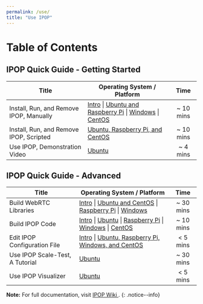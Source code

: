 ```yaml
---
permalink: /use/
title: "Use IPOP"
---
```


# <i class="fa fa-table" aria-hidden="true"></i> Table of Contents

## IPOP Quick Guide - Getting Started

| Title | Operating System / Platform | Time |
|---|---|:---:|
| Install, Run, and Remove IPOP, Manually | [Intro](https://github.com/ipop-project/ipop-project.github.io/wiki/Install,-Run,-and-Remove-IPOP,-Intro) \| [Ubuntu and Raspberry Pi](https://github.com/ipop-project/ipop-project.github.io/wiki/Install,-Run,-and-Remove-IPOP-on-Ubuntu-and-Raspberry-Pi,-Manually) \| [Windows](https://github.com/ipop-project/ipop-project.github.io/wiki/Install,-Run,-and-Remove-IPOP-on-Windows,-Manually) \| [CentOS](https://github.com/ipop-project/ipop-project.github.io/wiki/Install,-Run,-and-Remove-IPOP-on-CentOS,-Manually) | ~ 10 mins |
| Install, Run, and Remove IPOP, Scripted | [Ubuntu, Raspberry Pi, and CentOS](https://github.com/ipop-project/ipop-project.github.io/wiki/Install,-Run,-and-Remove-IPOP-on-Ubuntu,-Raspberry-Pi-and-CentOS,-Scripted) | ~ 10 mins |
| Use IPOP, Demonstration Video | [Ubuntu](https://github.com/ipop-project/ipop-project.github.io/wiki/https://screencast-o-matic.com/watch/cbjXbPlmdl) | ~ 4 mins |

## IPOP Quick Guide - Advanced

| Title | Operating System / Platform | Time |
|---|---|:---:|
| Build WebRTC Libraries | [Intro](https://github.com/ipop-project/ipop-project.github.io/wiki/Build-WebRTC-Libraries,-Intro) \| [Ubuntu and CentOS](https://github.com/ipop-project/ipop-project.github.io/wiki/Build-WebRTC-Libraries-for-Linux) \| [Raspberry Pi](https://github.com/ipop-project/ipop-project.github.io/wiki/Build-WebRTC-Libraries-for-Raspberry-Pi-(https://github.com/ipop-project/ipop-project.github.io/wiki/Cross-compile-on-Ubuntu)) \| [Windows](https://github.com/ipop-project/ipop-project.github.io/wiki/Build-WebRTC-Libraries-for-Windows) |  ~ 30 mins |
| Build IPOP Code | [Intro](https://github.com/ipop-project/ipop-project.github.io/wiki/Build-IPOP,-Intro) \| [Ubuntu](https://github.com/ipop-project/ipop-project.github.io/wiki/Build-IPOP-for-Ubuntu) \| [Raspberry Pi](https://github.com/ipop-project/ipop-project.github.io/wiki/Build-IPOP-for-Raspbian-on-Raspberry-Pi) \| [Windows](https://github.com/ipop-project/ipop-project.github.io/wiki/Build-IPOP-for-Windows) \| [CentOS](https://github.com/ipop-project/ipop-project.github.io/wiki/Build-IPOP-for-CentOS) | ~ 10 mins |
| Edit IPOP Configuration File | [Intro](https://github.com/ipop-project/ipop-project.github.io/wiki/Configuration,-Intro) \| [Ubuntu, Raspberry Pi, Windows, and CentOS](https://github.com/ipop-project/ipop-project.github.io/wiki/Configuration) | < 5 mins |
| Use IPOP Scale-Test, A Tutorial | [Ubuntu](https://github.com/ipop-project/ipop-project.github.io/wiki/Introduction-to-the-scale-test-script-usage) | ~ 30 mins |
| Use IPOP Visualizer | [Ubuntu](https://github.com/ipop-project/ipop-project.github.io/wiki/IPOP-Network-Visualizer) | < 5 mins |

**Note:** For full documentation, visit [IPOP Wiki <i class="fa fa-external-link" aria-hidden="true"></i>].
{: .notice--info}

[IPOP Wiki <i class="fa fa-external-link" aria-hidden="true"></i>]: https://github.com/ipop-project/ipop-project.github.io/wiki